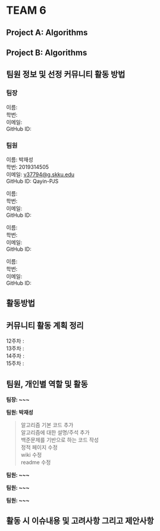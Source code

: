 # TEAM 6  
## Project A: Algorithms  
## Project B: Algorithms  
  
  
## 팀원 정보 및 선정 커뮤니티 활동 방법  
### 팀장  
이름:  
학번:  
이메일:    
GitHub ID:   
  
### 팀원  
이름: 박재성   
학번: 2019314505  
이메일: v37794@g.skku.edu  
GitHub ID: Qayin-PJS  
  
  
이름:   
학번:   
이메일:   
GitHub ID:   
  
이름:   
학번:   
이메일:   
GitHub ID:   
  
이름:   
학번:   
이메일:   
GitHub ID:   
  
## 활동방법  
  
  
## 커뮤니티 활동 계획 정리  
12주차 :   
13주차 :   
14주차 :   
15주차 :  
  
## 팀원, 개인별 역할 및 활동  
**팀장: ~~~**  
>  
  
  
**팀원: 박재성**  
  
> 알고리즘 기본 코드 추가  
> 알고리즘에 대한 설명/주석 추가  
> 백준문제를 기반으로 하는 코드 작성  
> 정적 페이지 수정  
> wiki 수정  
> readme 수정  
  
**팀원: ~~~**  
>   
>   
>   
**팀원: ~~~**  
  
  

**팀원: ~~~**  
  
  

## 활동 시 이슈내용 및 고려사항 그리고 제안사항  
  

